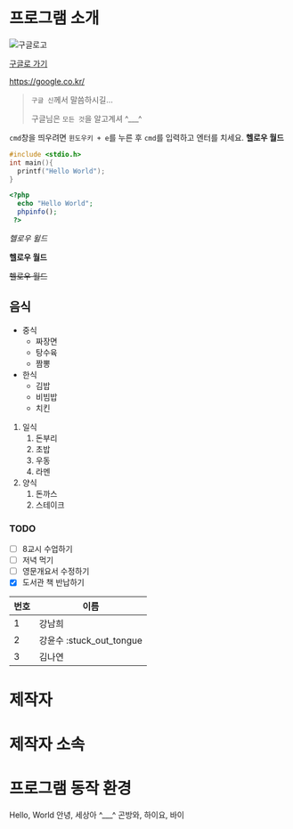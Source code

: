 # 프로그램 소개
![구글로고](https://www.google.com/images/branding/googlelogo/1x/googlelogo_color_272x92dp.png)

[구글로 가기](https://google.co.kr/)

https://google.co.kr/

> `구글 신`께서 말씀하시길...
>
> 구글님은 `모든 것`을 알고계셔 ^___^

`cmd`창을 띄우려면 `윈도우키 + e`를 누른 후 `cmd`를 입력하고 엔터를 치세요.
**헬로우 월드**

```c
#include <stdio.h>
int main(){
  printf("Hello World");
}
```
```php
<?php
  echo "Hello World";
  phpinfo();
 ?>
 ```

*헬로우 윌드*

__헬로우 월드__

~~헬로우 월드~~

## 음식
* 중식
  * 짜장면
  * 탕수육
  * 짬뽕
* 한식
  * 김밥
  * 비빔밥
  * 치킨
1. 일식
    1. 돈부리
    1. 초밥
    1. 우동
    1. 라멘
1. 양식
    1. 돈까스
    1. 스테이크

### TODO
- [ ] 8교시 수업하기
- [ ] 저녁 먹기
- [ ] 영문개요서 수정하기
- [x] 도서관 책 반납하기

번호 | 이름
--- | ---
1 | 강남희
2 | 강윤수 :stuck_out_tongue
3 | 김나연
    
# 제작자

# 제작자 소속

# 프로그램 동작 환경

Hello, World
안녕, 세상아 ^___^
곤방와, 하이요, 바이

